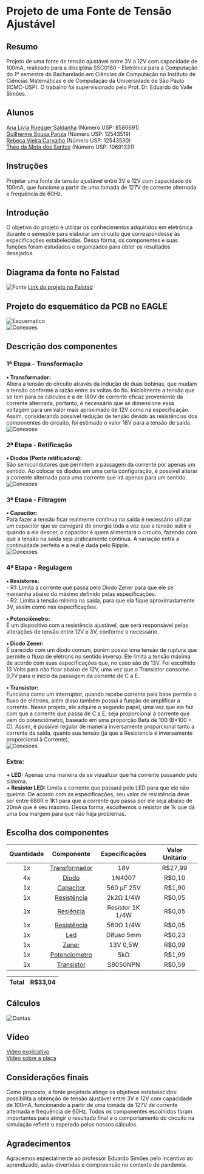 # Projeto de uma Fonte de Tensão Ajustável
## Resumo
Projeto de uma fonte de tensão ajustável entre 3V a 12V com capacidade de 100mA, realizado para a disciplina SSC0180 - Eletrônica para a Computação do 1º semestre do Bacharelado em Ciências de Computação no Instituto de Ciências Matemáticas e de Computação da Universidade de São Paulo (ICMC-USP). O trabalho foi supervisionado pelo Prof. Dr. Eduardo do Valle Simões.

## Alunos
[Ana Lívia Ruegger Saldanha](https://github.com/liviaruegger) (Número USP: 8586691)<br />
[Guilherme Sousa Panza](https://github.com/guisp03) (Número USP: 12543519)<br />
[Rebeca Vieira Carvalho](https://github.com/RebecaVC) (Número USP: 12543530)<br />
[Théo da Mota dos Santos](https://github.com/theosant) (Número USP: 10691331)<br />

## Instruções
Projetar uma fonte de tensão ajustável entre 3V e 12V com capacidade de 100mA, que funcione a partir de uma tomada de 127V de corrente alternada e frequência de 60Hz.

## Introdução
O objetivo do projeto é utilizar os conhecimentos adquiridos em eletrônica durante o semestre para elaborar um circuito que correspondesse às especificações estabelecidas. Dessa forma, os componentes e suas funções foram estudados e organizados para obter os resultados desejados. 

## Diagrama da fonte no Falstad

![Fonte](https://github.com/theosant/fonteajustavel/blob/main/Imagens/Falstad3.png)
[Link do projeto no Falstad](https://tinyurl.com/yj6r99p3)

## Projeto do esquemático da PCB no EAGLE

![Esquematico](https://github.com/theosant/fonteajustavel/blob/main/Imagens/Esquematico3.png)<br />
![Conexoes](https://github.com/theosant/fonteajustavel/blob/main/Imagens/Conexoes3.png)<br />

## Descrição dos componentes

### 1ª Etapa - Transformação
**• Transformador:** <br />Altera a tensão do circuito através da indução de duas bobinas, que mudam a tensão conforme a razão entre as voltas do fio. Inicialmente a tensão que se tem para os cálculos é a de 180V de corrente eficaz proveniente da corrente alternada, portanto, é necessário que se dimensione essa voltagem para um valor mais aproximado de 12V como na especificação. Assim, considerando possível redução de tensão devido às resistências dos componentes do circuito, foi estimado o valor 18V para a tensão de saída. <br />
![Conexoes](https://github.com/theosant/fonteajustavel/blob/main/Imagens/1etapa.jpg)<br />


### 2ª Etapa - Retificação
**• Diodos (Ponte retificadora):** <br />São semicondutores que permitem a passagem da corrente por apenas um sentido. Ao colocar os diodos em uma certa configuração, é possível alterar a corrente alternada para uma corrente que irá apenas para um sentido. <br />
![Conexoes](https://github.com/theosant/fonteajustavel/blob/main/Imagens/2etapa.jpg)<br />

### 3ª Etapa - Filtragem

**• Capacitor:** <br />Para fazer a tensão ficar realmente contínua na saída é necessário utilizar um capacitor que se carregará de energia toda a vez que a tensão subir e quando a ela descer, o capacitor é quem alimentará o circuito, fazendo com que a tensão na saída seja praticamente contínua. A variação entra a continuidade perfeita e a real é dada pelo Ripple.<br />
![Conexoes](https://github.com/theosant/fonteajustavel/blob/main/Imagens/3etapa.jpg)<br />

### 4ª Etapa - Regulagem

**• Resistores:** <br />- R1: Limita a corrente que passa pelo Diodo Zener para que ele se mantenha abaixo do máximo definido pelas especificações.<br /> - R2: Limita a tensão mínima na saída, para que ela fique aproximadamente 3V, assim como nas especificações.<br />

**• Potenciômetro:** <br />É um dispositivo com a resistência ajustável, que será responsável pelas alterações de tensão entre 12V e 3V, conforme o necessário.<br />

**• Diodo Zener:** <br />É parecido com um diodo comum, porém possui uma tensão de ruptura que permite o fluxo de elétrons no sentido inverso. Ele limita a tensão máxima de acordo com suas especificações que, no caso são de 13V. Foi escolhido 13 Volts para não ficar abaixo de 12V, uma vez que o Transistor consome 0,7V para o início da passagem da corrente de C a E.<br />

**• Transistor:** <br />Funciona como um interruptor, quando recebe corrente pela base permite o fluxo de elétrons, além disso também possui a função de amplificar a corrente. Nesse projeto, ele adquire o segundo papel, uma vez que ele faz com que a corrente que passa de C a E, seja proporcional à corrente que vem do potenciômetro, baseado em uma proporção Beta de 100 (B*100 = C). Assim, é possível regular de maneira inversamente proporcional tanto a corrente da saída, quanto sua tensão (já que a Resistencia é inversamente proporcional à Corrente).<br />
![Conexoes](https://github.com/theosant/fonteajustavel/blob/main/Imagens/4etapa.jpg)<br />

### Extra:
**+ LED:** Apenas uma maneira de se visualizar que há corrente passando pelo sistema. <br />
**+ Resistor LED:** Limita a corrente que passará pelo LED para que ele não queime. De acordo com as especificações, seu valor de resistência deve ser entre 680R e 1K1 para que a corrente que passa por ele seja abaixo de 20mA que é seu máximo. Dessa forma, escolhemos o resistor de 1k que dá uma boa margem para que não haja problemas. 


## Escolha dos componentes
Quantidade | Componente | Especificações | Valor Unitário |
:--------: | :--------: | :------------: | :------------: |
1x | [Transformador](https://www.soldafria.com.br/transformador-18v-500ma-entrada-110-220vac?gclid=CjwKCAjwgISIBhBfEiwALE19SYi9AQrBZl5fFIyoIGijSuOdKULBggC66sKIhYPmz87XsCafkuF5EBoCyG0QAvD_BwE) | 18V | R$27,99 
4x | [Diodo](https://www.baudaeletronica.com.br/diodo-1n4007.html?gclid=CjwKCAjwgISIBhBfEiwALE19SafDhS3zcKlc-pYkbX4yrKnC0vrDEIC7dmgl-M4LfWpkxQgSgWPXVBoCGGAQAvD_BwE)| 1N4007 | R$0,10 
1x | [Capacitor](https://produto.mercadolivre.com.br/MLB-1915915264-560uf-25v-10-unidades-capacitor-eletrolitico-560uf-25v-_JM?matt_tool=87716990&matt_word=&matt_source=google&matt_campaign_id=12413740998&matt_ad_group_id=119070072438&matt_match_type=&matt_network=g&matt_device=c&matt_creative=500702333978&matt_keyword=&matt_ad_position=&matt_ad_type=pla&matt_merchant_id=295274570&matt_product_id=MLB1915915264&matt_product_partition_id=337120033364&matt_target_id=aud-879604627128:pla-337120033364&gclid=CjwKCAjwgISIBhBfEiwALE19SSJuvn_YJIBoWkNwUp9WwY33Nta2HSl5PS2rgAiBzvIXnVDysL0c2BoCJPgQAvD_BwE) | 560 μF 25V | R$1,90 | R$1,90
1x | [Resistência](https://www.baudaeletronica.com.br/resistor-2k2-5-1-4w.html?gclid=CjwKCAjwgISIBhBfEiwALE19SS1oi92NCxtcSPmxnNBpX_zIe8WpckMf3SExsrUsOE_ks7Yn8ie1-xoC-GQQAvD_BwE) | 2k2Ω 1/4W | R$0,05 
1x | [Resiência](https://www.baudaeletronica.com.br/resistor-1k-5-1-4w.html) | Resistor 1K 1/4W | R$0,05
1x | [Resistência](https://www.baudaeletronica.com.br/resistor-560r-5-1-4w.html?gclid=CjwKCAjwgISIBhBfEiwALE19Sf6vY3taqhZoEn3L4qgsixLtqOAoYjv3Ge9f_c2XX-5geIaFSLrnPxoCAkkQAvD_BwE) | 560Ω 1/4W | R$0,05 
1x | [Led](https://www.baudaeletronica.com.br/led-difuso-5mm-vermelho.html?gclid=CjwKCAjwgISIBhBfEiwALE19SeEbv2XmTl9l-goiKp9pguh6RLQcJC7GVRghqHqdLSCI5sf0waV4eBoChY0QAvD_BwE) | Difuso 5mm | R$0,23 
1x | [Zener](https://www.baudaeletronica.com.br/diodo-zener-bzx55c-13v-0-5w.html?gclid=CjwKCAjwgISIBhBfEiwALE19SWIFKwNCWbOrWzfxyZ2e321rHF8viCXOqk8JYHUQMETebNwSlPXylhoCtX8QAvD_BwE) | 13V 0,5W | R$0,09 
1x | [Potenciometro](https://www.baudaeletronica.com.br/potenciometro-linear-de-5k-5000.html?gclid=CjwKCAjwgISIBhBfEiwALE19SfD9mpnf_luAb2enr7G8WmFqdA7xBAykY8erseIPlrFKdb14Mw_V4xoCB-gQAvD_BwE) | 5kΩ | R$1,99
1x | [Transistor](https://www.filipeflop.com/produto/transistor-s8050-npn-x10-unidades/?utm_source=google&utm_medium=organic&utm_campaign=shopping&utm_content=surfaces_across_google) | S8050NPN | R$0,59 

Total | R$33,04
:---: | :---:

## Cálculos
![Contas](https://github.com/theosant/fonteajustavel/blob/main/Imagens/contas.jpg)

## Vídeo
[Vídeo explicativo](https://drive.google.com/file/d/1i-EgW6dsTn0x9-_wUDF4uOrBlxSEzaWB/view?usp=sharing)<br />
[Vídeo sobre a placa](https://drive.google.com/file/d/1RNaMusmE2twlEb49zs2n9kYGCMyknFKS/view?usp=sharing)<br />

## Considerações finais
Como proposto, a fonte projetada atinge os objetivos estabelecidos: possibilita a obtenção de tensão ajustável entre 3V e 12V com capacidade de 100mA, funcionando a partir de uma tomada de 127V de corrente alternada e frequência de 60Hz. Todos os componentes escolhidos foram importantes para atingir o resultado final e o comportamento do circuito na simulação reflete o esperado pelos nossos cálculos.

## Agradecimentos
Agracemos especialmente ao professor Eduardo Simões pelo incentivo ao aprendizado, aulas divertidas e compreensão no contexto de pandemia.

